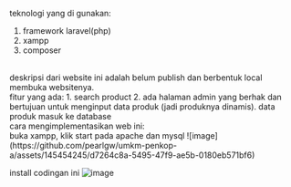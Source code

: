 teknologi yang di gunakan:
1. framework laravel(php)
2. xampp
3. composer
<br>
deskripsi dari website ini adalah belum publish dan berbentuk local membuka websitenya.
<br>
fitur yang ada:
1. search product
2. ada halaman admin yang berhak dan bertujuan untuk menginput data produk (jadi produknya dinamis). data produk masuk ke database
<br>
cara mengimplementasikan web ini: <br>
buka xampp, klik start pada apache dan mysql
![image](https://github.com/pearlgw/umkm-penkop-a/assets/145454245/d7264c8a-5495-47f9-ae5b-0180eb571bf6)

install codingan ini
![image](https://github.com/pearlgw/umkm-penkop-a/assets/145454245/a6ca1a30-2b6c-4a78-a195-c76d170f8061)




